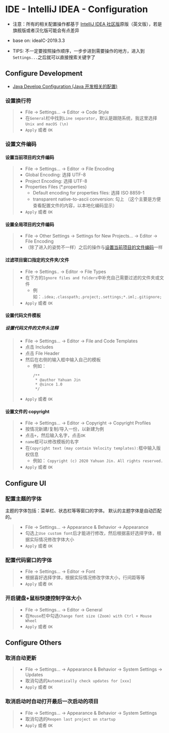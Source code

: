 <!--
* Licensed under MIT (https://github.com/jinyahuan/effective-notebook/blob/master/LICENSE)
* @author Yahuan Jin
* @since 1.0.0
-->

# IDE - IntelliJ IDEA - Configuration
* 注意：所有的相关配置操作都基于 [IntelliJ IDEA 社区版](https://github.com/JetBrains/intellij-community)原版（英文版），若是旗舰版或者汉化版可能会有点差异
* base on: ideaIC-2019.3.3

* TIPS: 不一定要按照操作顺序，一步步进到需要操作的地方，进入到```Settings...```之后就可以直接搜索关键字了


## Configure Development
* [Java Develop Configuration (Java 开发相关的配置)](./ide_idea_config_java.md)

### 设置换行符
> * File -> Settings... -> Editor -> Code Style
> * 在```General```栏中找到```Line separator```，默认是跟随系统，我这里选择```Unix and macOS (\n)```
> * ```Apply``` 或者 ```OK```

### 设置文件编码

#### 设置当前项目的文件编码
> * File -> Settings... -> Editor -> File Encoding
> * Global Encoding: 选择 UTF-8
> * Project Encoding: 选择 UTF-8
> * Properties Files (*.properties)
>   * Default encoding for properties files: 选择 ISO 8859-1
>   * transparent native-to-ascii conversion: 勾上  （这个主要是方便查看配置文件的内容，以本地化编码显示）
> * ```Apply``` 或者 ```OK```

#### 设置全局项目的文件编码
> * File -> Other Settings -> Settings for New Projects... -> Editor -> File Encoding
> * （除了进入的姿势不一样）之后的操作与[设置当前项目的文件编码][config_current_project_file_encoding_uri]一样

#### 过滤项目窗口指定的文件夹/文件
> * File -> Settings.. -> Editor -> File Types
> * 在下方的```Ignore files and folders```中补充自己需要过滤的文件夹或文件
>     * 例如：```.idea;.classpath;.project;.settings;*.iml;.gitignore;```
> * ```Apply``` 或者 ```OK```

#### 设置代码文件模板

##### 设置代码文件的文件头注释
> * File -> Settings... -> Editor -> File and Code Templates
> * 点击 Includes
> * 点击 File Header
> * 然后在右侧的输入框中输入自己的模板
>     * 例如：
>       ```
>       /**
>        * @author Yahuan Jin
>        * @since 1.0
>        */
>       ````
> * ```Apply``` 或者 ```OK```

#### 设置文件的 copyright
> * File -> Settings... -> Editor -> Copyright -> Copyright Profiles
> * 按情况新建/复制/导入一份，以新建为例
> * 点击```+```，然后输入名字，点击```OK```
> * ```name```框可以修改模板的名字
> * 在```Copyright text (may contain Velocity templates):```框中输入版权信息
>     * 例如：
>       ```Copyright (c) 2020 Yahuan Jin. All rights reserved.```
> * ```Apply``` 或者 ```OK```


## Configure UI

### 配置主题的字体
主题的字体包括：菜单栏、状态栏等等窗口的字体。
默认的主题字体是自动匹配的。
> * File -> Settings... -> Appearance & Behavior -> Appearance
> * 勾选上```Use custom font```后才能进行修改，然后根据喜好选择字体，根据实际情况修改字体大小
> * ```Apply``` 或者 ```OK```

### 配置代码窗口的字体
> * File -> Settings... -> Editor -> Font
> * 根据喜好选择字体，根据实际情况修改字体大小，行间距等等
> * ```Apply``` 或者 ```OK```

### 开启键盘+鼠标快捷控制字体大小
> * File -> Settings... -> Editor -> General
> * 在```Mouse```栏中勾选```Change font size (Zoom) with Ctrl + Mouse Wheel```
> * ```Apply``` 或者 ```OK```


## Configure Others

### 取消自动更新
> * File -> Settings... -> Appearance & Behavior -> System Settings -> Updates
> * 取消勾选的```Automatically check updates for [xxx]```
> * ```Apply``` 或者 ```OK```

### 取消启动时自动打开最后一次启动的项目
> * File -> Settings... -> Appearance & Behavior -> System Settings
> * 取消勾选的```Reopen last project on startup```
> * ```Apply``` 或者 ```OK```


[config_current_project_file_encoding_uri]: ./ide_idea_config.md#设置当前项目的文件编码
